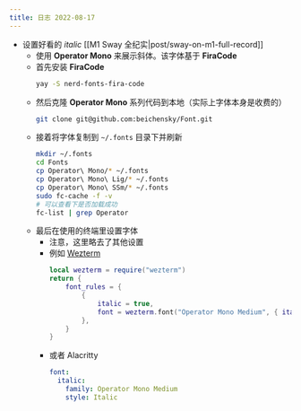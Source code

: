 ```yaml
---
title: 日志 2022-08-17
---
```


* 设置好看的 *italic* [[M1 Sway 全纪实|post/sway-on-m1-full-record]]
    * 使用 **Operator Mono** 来展示斜体。该字体基于 **FiraCode**
    * 首先安装 **FiraCode**
        ```bash
        yay -S nerd-fonts-fira-code
        ```
    * 然后克隆 **Operator Mono** 系列代码到本地（实际上字体本身是收费的）
        ```bash
        git clone git@github.com:beichensky/Font.git
        ```
    * 接着将字体复制到 `~/.fonts` 目录下并刷新
        ```bash
        mkdir ~/.fonts
        cd Fonts
        cp Operator\ Mono/* ~/.fonts
        cp Operator\ Mono\ Lig/* ~/.fonts
        cp Operator\ Mono\ SSm/* ~/.fonts
        sudo fc-cache -f -v
        # 可以查看下是否加载成功
        fc-list | grep Operator
        ```
    * 最后在使用的终端里设置字体
        * 注意，这里略去了其他设置
        * 例如 [Wezterm](https://wezfurlong.org/wezterm/)
            ```lua
            local wezterm = require("wezterm")
            return {
                font_rules = {
                    {
                        italic = true,
                        font = wezterm.font("Operator Mono Medium", { italic = true }),
                    },
                }
            }
            ```
        * 或者 Alacritty
            ```yaml
            font:
              italic:
                family: Operator Mono Medium
                style: Italic
            ```

